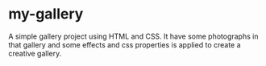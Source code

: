 # my-gallery
A simple gallery project using HTML and CSS. It have some photographs in that gallery and some effects and css properties is applied to create a creative gallery.

